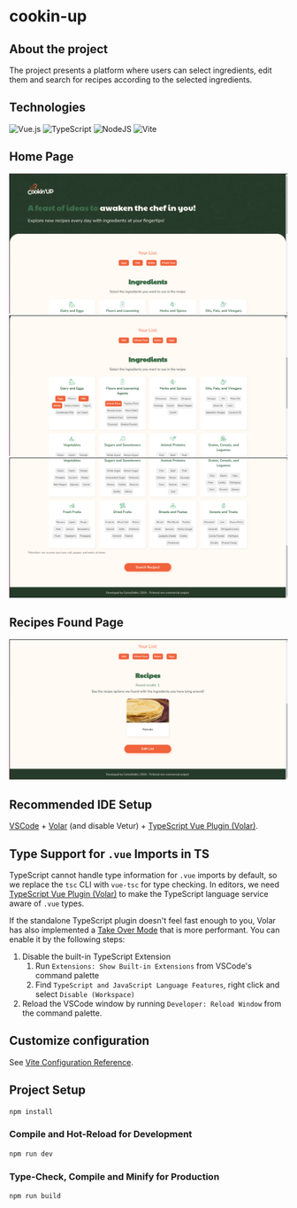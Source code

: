 # cookin-up

## About the project
The project presents a platform where users can select ingredients, edit them and search for recipes according to the selected ingredients.

## Technologies
![Vue.js](https://img.shields.io/badge/vuejs-%2335495e.svg?style=for-the-badge&logo=vuedotjs&logoColor=%234FC08D)
![TypeScript](https://img.shields.io/badge/typescript-%23007ACC.svg?style=for-the-badge&logo=typescript&logoColor=white)
![NodeJS](https://img.shields.io/badge/node.js-6DA55F?style=for-the-badge&logo=node.js&logoColor=white)
![Vite](https://img.shields.io/badge/vite-%23646CFF.svg?style=for-the-badge&logo=vite&logoColor=white)

## Home Page
![Home!](https://github.com/CarlosEddie/cookin-up/blob/67f82f001e1b3f6010d85edd38b71f8ed539f40b/src/assets/images/readmeImages/home1.png)
![Home2!](https://github.com/CarlosEddie/cookin-up/blob/67f82f001e1b3f6010d85edd38b71f8ed539f40b/src/assets/images/readmeImages/home2.png)
![Home3!](https://github.com/CarlosEddie/cookin-up/blob/67f82f001e1b3f6010d85edd38b71f8ed539f40b/src/assets/images/readmeImages/home3.png)

## Recipes Found Page
![RecipesFound!](https://github.com/CarlosEddie/cookin-up/blob/67f82f001e1b3f6010d85edd38b71f8ed539f40b/src/assets/images/readmeImages/recipeFound.png)

## Recommended IDE Setup

[VSCode](https://code.visualstudio.com/) + [Volar](https://marketplace.visualstudio.com/items?itemName=Vue.volar) (and disable Vetur) + [TypeScript Vue Plugin (Volar)](https://marketplace.visualstudio.com/items?itemName=Vue.vscode-typescript-vue-plugin).

## Type Support for `.vue` Imports in TS

TypeScript cannot handle type information for `.vue` imports by default, so we replace the `tsc` CLI with `vue-tsc` for type checking. In editors, we need [TypeScript Vue Plugin (Volar)](https://marketplace.visualstudio.com/items?itemName=Vue.vscode-typescript-vue-plugin) to make the TypeScript language service aware of `.vue` types.

If the standalone TypeScript plugin doesn't feel fast enough to you, Volar has also implemented a [Take Over Mode](https://github.com/johnsoncodehk/volar/discussions/471#discussioncomment-1361669) that is more performant. You can enable it by the following steps:

1. Disable the built-in TypeScript Extension
    1) Run `Extensions: Show Built-in Extensions` from VSCode's command palette
    2) Find `TypeScript and JavaScript Language Features`, right click and select `Disable (Workspace)`
2. Reload the VSCode window by running `Developer: Reload Window` from the command palette.

## Customize configuration

See [Vite Configuration Reference](https://vitejs.dev/config/).

## Project Setup

```sh
npm install
```

### Compile and Hot-Reload for Development

```sh
npm run dev
```

### Type-Check, Compile and Minify for Production

```sh
npm run build
```
